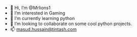 - 👋 Hi, I’m @Mrlions1
- 👀 I’m interested in Gaming
- 🌱 I’m currently learning python
- 💞️ I’m looking to collaborate on some cool python projects.
- 📫 masud.hussain@tintash.com

<!---
Mrlions1/Mrlions1 is a ✨ special ✨ repository because its `README.md` (this file) appears on your GitHub profile.
You can click the Preview link to take a look at your changes.
--->
